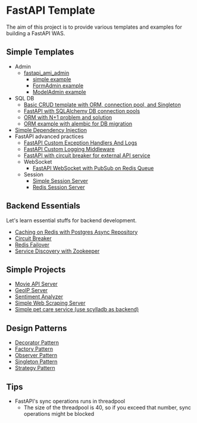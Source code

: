 # FastAPI Template

The aim of this project is to provide various templates and examples for building a FastAPI WAS.

## Simple Templates

- Admin
    * [fastapi_ami_admin](http://atomi.gitee.io/fastapi_amis_admin/tutorials/basic/PageAdmin/)
        * [simple example](./ami_admin_example/simple_admin_example/main.py)
        * [FormAdmin example](./ami_admin_example/admin_form_example/main.py)
        * [ModelAdmin example](./ami_admin_example/admin_model_example/main.py)
- SQL DB
    * [Basic CRUD template with ORM, connection pool, and Singleton](./sql-db/fastapi-crud/)
    * [FastAPI with SQLAlchemy DB connection pools](./sql-db/FastApi-SqlAlchemy/)
    * [ORM with N+1 problem and solution](./sql-db/simple_orm_example/)
    * [ORM example with alembic for DB migration](./sql-db/orm-example-with-alembic/)
- [Simple Dependency Injection](./simple_dependency_injection/)
- FastAPI advanced practices
    * [FastAPI Custom Exception Handlers And Logs](./basic-functionality/fastapi-custom-exception-handlers-and-logs/)
    * [FastAPI Custom Logging Middleware](./basic-functionality/simple-logging-middleware/)
    * [FastAPI with circuit breaker for external API service](./basic-functionality/simple-circuit-breaker/)
    * WebSocket
        * [FastAPI WebSocket with PubSub on Redis Queue](./basic-functionality/redis_pubsub_websocket/)
    * Session
        * [Simple Session Server](./basic-functionality/simple-session-server/)
        * [Redis Session Server](./basic-functionality/redis_session_server/)

## Backend Essentials

Let's learn essential stuffs for backend development.

- [Caching on Redis with Postgres Async Repository](./backend_essentials/fastapi_cache/)
- [Circuit Breaker](./backend-essentials/circuit-breaker/)
- [Redis Failover](./backend_essentials/redis_failover/)
- [Service Discovery with Zookeeper](./backend_essentials/service_discovery/)

## Simple Projects

- [Movie API Server](./sample_projects/fastapi-movie-api/)
- [GeoIP Server](./sample_projects/geoip/)
- [Sentiment Analyzer](./sample_projects/sentiment_analyzer/)
- [Simple Web Scraping Server](./sample_projects/scrap/)
- [Simple pet care service (use scylladb as backend)](./sample_projects/care_pet)

## Design Patterns

- [Decorator Pattern](./design_patterns/decorator/)
- [Factory Pattern](./design_patterns/factory/)
- [Observer Pattern](./design_patterns/observer/)
- [Singleton Pattern](./design_patterns/singleton/)
- [Strategy Pattern](./design_patterns/strategy/)

## Tips

- FastAPI's sync operations runs in threadpool
    - The size of the threadpool is 40, so if you exceed that number, sync operations might be blocked

